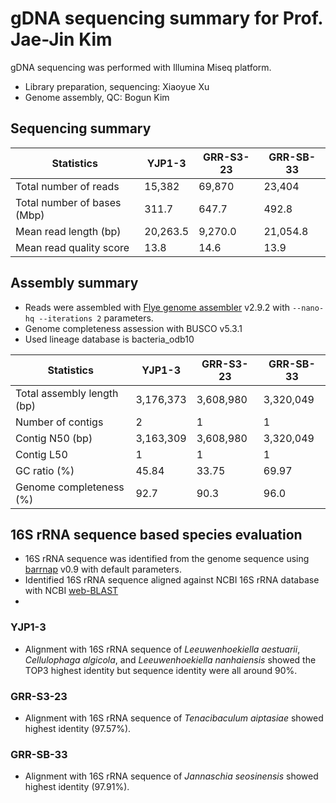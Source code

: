 # gDNA sequencing summary for Prof. Jae-Jin Kim

gDNA sequencing was performed with Illumina Miseq platform.

* Library preparation, sequencing: Xiaoyue Xu
* Genome assembly, QC: Bogun Kim

## Sequencing summary

Statistics | YJP1-3 | GRR-S3-23 | GRR-SB-33
---- | ---- | ---- | ----
Total number of reads | 15,382 | 69,870 | 23,404
Total number of bases (Mbp) | 311.7 | 647.7 | 492.8
Mean read length (bp) | 20,263.5 | 9,270.0 | 21,054.8
Mean read quality score | 13.8 | 14.6 | 13.9

## Assembly summary

* Reads were assembled with [Flye genome assembler](https://github.com/fenderglass/Flye) v2.9.2 with `--nano-hq --iterations 2` parameters.
* Genome completeness assession with BUSCO v5.3.1
* Used lineage database is bacteria_odb10

Statistics | YJP1-3 | GRR-S3-23 | GRR-SB-33
---- | ---- | ---- | ----
Total assembly length (bp) | 3,176,373 | 3,608,980 | 3,320,049
Number of contigs | 2 | 1 | 1
Contig N50 (bp) | 3,163,309 | 3,608,980 | 3,320,049
Contig L50 | 1 | 1 | 1
GC ratio (%) | 45.84 | 33.75 | 69.97
Genome completeness (%) | 92.7 | 90.3 | 96.0

## 16S rRNA sequence based species evaluation

* 16S rRNA sequence was identified from the genome sequence using [barrnap](https://github.com/tseemann/barrnap) v0.9 with default parameters.
* Identified 16S rRNA sequence aligned against NCBI 16S rRNA database with NCBI [web-BLAST](https://blast.ncbi.nlm.nih.gov/Blast.cgi)
* 
### YJP1-3

* Alignment with 16S rRNA sequence of _Leeuwenhoekiella aestuarii_, _Cellulophaga algicola_, and _Leeuwenhoekiella nanhaiensis_ showed the TOP3 highest identity but sequence identity were all around 90%.

### GRR-S3-23

* Alignment with 16S rRNA sequence of _Tenacibaculum aiptasiae_ showed highest identity (97.57%).

### GRR-SB-33

* Alignment with 16S rRNA sequence of _Jannaschia seosinensis_ showed highest identity (97.91%).

